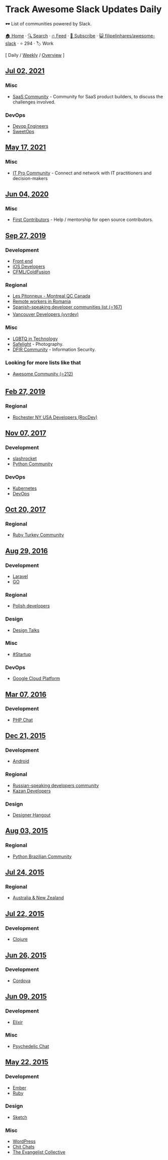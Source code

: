 # Track Awesome Slack Updates Daily

🕶️  List of communities powered by Slack.

[🏠 Home](/README.md) · [🔍 Search](https://www.trackawesomelist.com/search/) · [🔥 Feed](https://www.trackawesomelist.com/filipelinhares/awesome-slack/rss.xml) · [📮 Subscribe](https://trackawesomelist.us17.list-manage.com/subscribe?u=d2f0117aa829c83a63ec63c2f&id=36a103854c) · [😺 filipelinhares/awesome-slack](https://github.com/filipelinhares/awesome-slack) · ⭐ 294 · 🏷️ Work

[ Daily / [Weekly](/content/filipelinhares/awesome-slack/week/README.md) / [Overview](/content/filipelinhares/awesome-slack/readme/README.md) ]

## [Jul 02, 2021](/content/2021/07/02/README.md)

### Misc

*   [SaaS Community](https://join.slack.com/t/saas-hgv7803/shared_invite/zt-qwvrywyr-8DmSpEzBiSWD2WQuB9r9pw) - Community for SaaS product builders, to discuss the challenges involved.

### DevOps

*   [Devop Engineers](https://www.devopsengineers.com/)
*   [SweetOps](https://slack.cloudposse.com/)

## [May 17, 2021](/content/2021/05/17/README.md)

### Misc

*   [IT Pro Community](https://www.electric.ai/it-pro-slack) - Connect and network with IT practitioners and decision-makers

## [Jun 04, 2020](/content/2020/06/04/README.md)

### Misc

*   [First Contributors](https://firstcontributors.slack.com/join/shared_invite/enQtNjkxNzQwNzA2MTMwLTVhMWJjNjg2ODRlNWZhNjIzYjgwNDIyZWYwZjhjYTQ4OTBjMWM0MmFhZDUxNzBiYzczMGNiYzcxNjkzZDZlMDM#/) - Help / mentorship for open source contributors.

## [Sep 27, 2019](/content/2019/09/27/README.md)

### Development

*   [Front end](https://frontenddevelopers.org/)
*   [iOS Developers](https://ios-developers.io/)
*   [CFML/ColdFusion](https://cfml-slack.herokuapp.com/)

### Regional

*   [Les Pitonneux - Montreal QC Canada](https://pitonneux.slack.com)
*   [Remote workers in Romania](https://github.com/filipelinhares/awesome-slack/blob/master/README.md/weworkremotely.slack.com/)
*   [Spanish-speaking developer communities list (⭐167)](https://github.com/comunidad-tecnologica/awesome-spanish-slack-dev-groups)
*   [Vancouver Developers (yvrdev)](https://yvrdev.slack.com/)

### Misc

*   [LGBTQ in Technology](https://lgbtq.technology/)
*   [Safelight](http://safelight.herokuapp.com/) - Photography.
*   [DFIR Community](https://rishi28.typeform.com/to/sTbTI8) - Information Security.

### Looking for more lists like that

*   [Awesome Community (⭐212)](https://github.com/phpearth/awesome-community)

## [Feb 27, 2019](/content/2019/02/27/README.md)

### Regional

*   [Rochester NY USA Developers (RocDev)](https://rocdev.org/)

## [Nov 07, 2017](/content/2017/11/07/README.md)

### Development

*   [slashrocket](https://slashrocket.io/)
*   [Python Community](https://pythoncommunity.herokuapp.com/)

### DevOps

*   [Kubernetes](http://slack.kubernetes.io/)
*   [DevOps](https://devopschat.co/)

## [Oct 20, 2017](/content/2017/10/20/README.md)

### Regional

*   [Ruby Turkey Community](https://rubytr.herokuapp.com/)

## [Aug 29, 2016](/content/2016/08/29/README.md)

### Development

*   [Laravel](https://larachat.co/)
*   [GO](https://docs.google.com/forms/d/e/1FAIpQLScNsNXbz2SCLH5hVNoZS0C70nPAXv730SW9F3K1g6iVvlcUTg/viewform?fbzx=4754263898376949596)

### Regional

*   [Polish developers](http://slackin.devstyle.pl/)

### Design

*   [Design Talks](https://docs.google.com/forms/d/e/1FAIpQLSeKT_LC8kKTzJ4JjmgVQVpfl24i1qBkjJ7TYyQcNHL7fBQkYQ/viewform?c=0\&w=1)

### Misc

*   [#Startup](http://startup.chat)

### DevOps

*   [Google Cloud Platform](http://bit.ly/gcp-slack)

## [Mar 07, 2016](/content/2016/03/07/README.md)

### Development

*   [PHP Chat](https://phpchat.co)

## [Dec 21, 2015](/content/2015/12/21/README.md)

### Development

*   [Android](https://androidchat.co/)

### Regional

*   [Russian-speaking developers community](https://rusdevs.herokuapp.com/)
*   [Kazan Developers](https://devkzn.slack.com/)

### Design

*   [Designer Hangout](https://www.designerhangout.co/)

## [Aug 03, 2015](/content/2015/08/03/README.md)

### Regional

*   [Python Brazilian Community](http://slack-pythonbrasil.herokuapp.com/)

## [Jul 24, 2015](/content/2015/07/24/README.md)

### Regional

*   [Australia & New Zealand](http://devanz.co)

## [Jul 22, 2015](/content/2015/07/22/README.md)

### Development

*   [Clojure](http://clojurians.net/)

## [Jun 26, 2015](/content/2015/06/26/README.md)

### Development

*   [Cordova](http://slack.cordova.io/)

## [Jun 09, 2015](/content/2015/06/09/README.md)

### Development

*   [Elixir](https://elixir-slackin.herokuapp.com/)

### Misc

*   [Psychedelic Chat](http://psychedelicchat.com/)

## [May 22, 2015](/content/2015/05/22/README.md)

### Development

*   [Ember](https://ember-community-slackin.herokuapp.com/)
*   [Ruby](https://rubydevelopers.typeform.com/to/l7WVWl)

### Design

*   [Sketch](http://teamsketch.io/)

### Misc

*   [WordPress](https://make.wordpress.org/chat/)
*   [Chit Chats](http://www.chitchats.co/)
*   [The Evangelist Collective](https://github.com/evangelistcollective/)